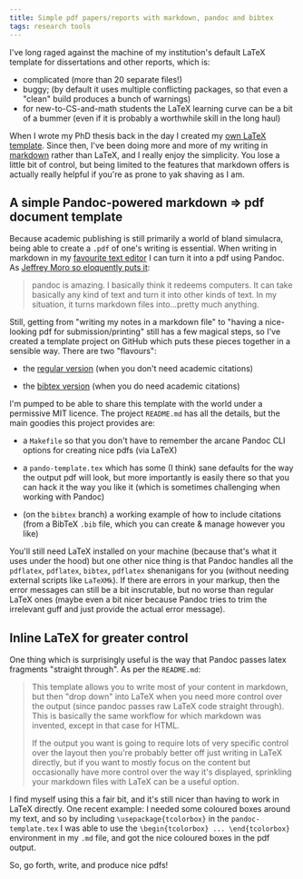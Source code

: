 ```yaml
---
title: Simple pdf papers/reports with markdown, pandoc and bibtex
tags: research tools
---
```


I've long raged against the machine of my institution's default LaTeX template
for dissertations and other reports, which is:

- complicated (more than 20 separate files!)
- buggy; (by default it uses multiple conflicting packages, so that even a
  "clean" build produces a bunch of warnings)
- for new-to-CS-and-math students the LaTeX learning curve can be a bit of a
  bummer (even if it is probably a worthwhile skill in the long haul)

When I wrote my PhD thesis back in the day I created my [own LaTeX
template](https://github.com/benswift/academic-thesis-template). Since then,
I've been doing more and more of my writing in
[markdown](https://www.markdownguide.org) rather than LaTeX, and I really enjoy
the simplicity. You lose a little bit of control, but being limited to the
features that markdown offers is actually really helpful if you're as prone to
yak shaving as I am.

## A simple Pandoc-powered markdown ⇒ pdf document template

Because academic publishing is still primarily a world of bland simulacra, being
able to create a `.pdf` of one's writing is essential. When writing in markdown
in my [favourite text editor](https://www.spacemacs.org) I can turn it into a
pdf using Pandoc. As [Jeffrey Moro so eloquently puts
it](https://jeffreymoro.com/blog/2020-09-21-how-i-write/):

> pandoc is amazing. I basically think it redeems computers. It can take
> basically any kind of text and turn it into other kinds of text. In my
> situation, it turns markdown files into…pretty much anything.

Still, getting from "writing my notes in a markdown file" to "having a
nice-looking pdf for submission/printing" still has a few magical steps, so I've
created a template project on GitHub which puts these pieces together in a
sensible way. There are two "flavours":

- the [regular
  version](https://github.com/benswift/simple-pandoc-pdf-template/tree/master)
  (when you don't need academic citations)

- the [bibtex
  version](https://github.com/benswift/simple-pandoc-pdf-template/tree/bibtex)
  (when you do need academic citations)

I'm pumped to be able to share this template with the world under a permissive
MIT licence. The project `README.md` has all the details, but the main goodies
this project provides are:

- a `Makefile` so that you don't have to remember the arcane Pandoc CLI options
  for creating nice pdfs (via LaTeX)

- a `pando-template.tex` which has some (I think) sane defaults for the way the
  output pdf will look, but more importantly is easily there so that you can
  hack it the way you like it (which is sometimes challenging when working with
  Pandoc)

- (on the `bibtex` branch) a working example of how to include citations (from a
  BibTeX `.bib` file, which you can create & manage however you like)

You'll still need LaTeX installed on your machine (because that's what it uses
under the hood) but one other nice thing is that Pandoc handles all the
`pdflatex`, `pdflatex`, `bibtex`, `pdflatex` shenanigans for you (without
needing external scripts like `LaTeXMk`). If there are errors in your markup,
then the error messages can still be a bit inscrutable, but no worse than
regular LaTeX ones (maybe even a bit nicer because Pandoc tries to trim the
irrelevant guff and just provide the actual error message).

## Inline LaTeX for greater control

One thing which is surprisingly useful is the way that Pandoc passes latex
fragments "straight through". As per the `README.md`:

> This template allows you to write most of your content in markdown, but then
> "drop down" into LaTeX when you need more control over the output (since
> pandoc passes raw LaTeX code straight through). This is basically the same
> workflow for which markdown was invented, except in that case for HTML.
>
> If the output you want is going to require lots of very specific control over
> the layout then you're probably better off just writing in LaTeX directly, but
> if you want to mostly focus on the content but occasionally have more control
> over the way it's displayed, sprinkling your markdown files with LaTeX can be
> a useful option.

I find myself using this a fair bit, and it's still nicer than having to work in
LaTeX directly. One recent example: I needed some coloured boxes around my text,
and so by including `\usepackage{tcolorbox}` in the `pandoc-template.tex` I was
able to use the `\begin{tcolorbox} ... \end{tcolorbox}` environment in my `.md`
file, and got the nice coloured boxes in the pdf output.

So, go forth, write, and produce nice pdfs!
